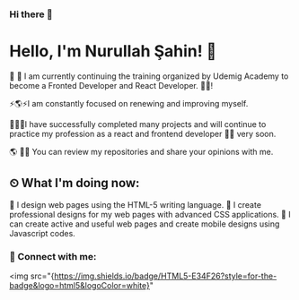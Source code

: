 ### Hi there 👋


# Hello, I'm Nurullah Şahin! 👋

<p>🔭 🌱 I am currently continuing the training organized by Udemig Academy to become a Fronted Developer and React Developer. 👨‍🎓!</p>
<p>⚡🌎⚡I am constantly focused on renewing and improving myself.</p>
<p>🚀🚀🚀I have successfully completed many projects and will continue to practice my profession as a react and frontend developer 👩‍💻 very soon.</p>
<p>🌎 👩‍💻  You can review my repositories and share your opinions with me.</p>

## ⏲ What I'm doing now:
📃 I design web pages using the HTML-5 writing language.
📃 I create professional designs for my web pages with advanced CSS applications.
📃 I can create active and useful web pages and create mobile designs using Javascript codes.


### 📩 Connect with me:

<img src="{https://img.shields.io/badge/HTML5-E34F26?style=for-the-badge&logo=html5&logoColor=white}"

<br />


[instagram]: https://instagram.com/nurullahsahin58?utm_source=qr&igshid=dDFycXZtZm40d2hr
[linkedin]: https://www.linkedin.com/in/nurullah-%C5%9Fahin-9a07a4290/
[gmail]: nsahininovation@gmail.com
[twitter]: https://x.com/NurullahSahin33?t=0xE2pSwEI5PMSYpRcjtT1A&s=08
<br />







